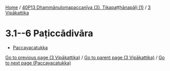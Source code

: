 
[Home](/) / [40P13 Dhammānulomapaccanīya (3), Tikapaṭṭhānapāḷi (1)](...md) / [3 Vipākattika](../40P13/3.md)

# 3.1--6 Paṭiccādivāra

* [Paccayacatukka](3.1--6/Paccayacatukka.md)

[Go to previous page (3 Vipākattika)](../40P13/3.md) / [Go to parent page (3 Vipākattika)](../40P13/3.md) / [Go to next page (Paccayacatukka)](3.1--6/Paccayacatukka.md)



